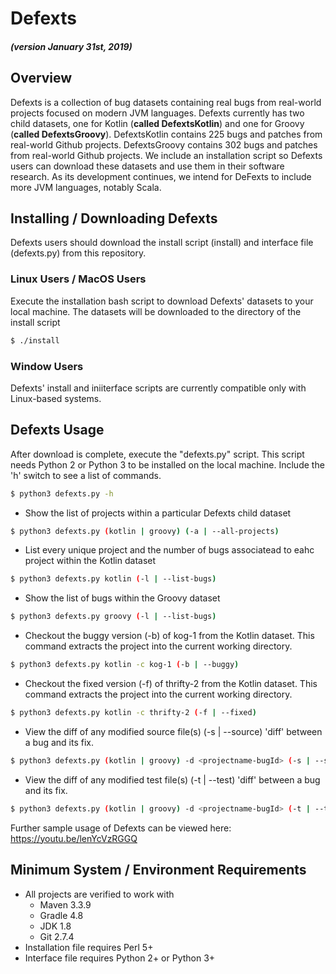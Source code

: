 # Defexts
##### (version January 31st, 2019)

## Overview
Defexts is a collection of bug datasets containing real bugs from real-world projects focused on modern JVM languages.
Defexts currently has two child datasets, one for Kotlin (**called DefextsKotlin**) and one for Groovy (**called DefextsGroovy**).
DefextsKotlin contains 225 bugs and patches from real-world Github projects.
DefextsGroovy contains 302 bugs and patches from real-world Github projects.
We include an installation script so Defexts users can download these datasets and use them in their software research. 
As its development continues, we intend for DeFexts to include more JVM languages, notably Scala.

## Installing / Downloading Defexts

Defexts users should download the install script (install) and interface file (defexts.py) from this repository.

### Linux Users / MacOS Users
Execute the installation bash script to download Defexts' datasets to your local machine. The datasets will be downloaded to the directory of the install script

```bash
$ ./install
```

### Window Users
Defexts' install and iniiterface scripts are currently compatible only with Linux-based systems.

## Defexts Usage

After download is complete, execute the "defexts.py" script. This script needs Python 2 or Python 3 to be installed on the local machine. Include the 'h' switch to see a list of commands.

```bash
$ python3 defexts.py -h
```
- Show the list of projects within a particular Defexts child dataset
```bash
$ python3 defexts.py (kotlin | groovy) (-a | --all-projects)
```
- List every unique project and the number of bugs associatead to eahc project within the Kotlin dataset
```bash
$ python3 defexts.py kotlin (-l | --list-bugs)
```
- Show the list of bugs within the Groovy dataset
```bash
$ python3 defexts.py groovy (-l | --list-bugs)
```
- Checkout the buggy version (-b) of kog-1 from the Kotlin dataset. This command extracts the project into the current working directory.

```bash
$ python3 defexts.py kotlin -c kog-1 (-b | --buggy)
```
- Checkout the fixed version (-f) of thrifty-2 from the Kotlin dataset. This command extracts the project into the current working directory.
```bash
$ python3 defexts.py kotlin -c thrifty-2 (-f | --fixed)
```
- View the diff of any modified source file(s) (-s | --source) 'diff' between a bug and its fix.
```bash
$ python3 defexts.py (kotlin | groovy) -d <projectname-bugId> (-s | --source)
```
- View the diff of any modified test file(s) (-t | --test) 'diff' between a bug and its fix.
```bash
$ python3 defexts.py (kotlin | groovy) -d <projectname-bugId> (-t | --test)
```

Further sample usage of Defexts can be viewed here: https://youtu.be/lenYcVzRGGQ

## Minimum System / Environment Requirements
- All projects are verified to work with
  - Maven 3.3.9
  - Gradle 4.8
  - JDK 1.8
  - Git 2.7.4
- Installation file requires Perl 5+
- Interface file requires Python 2+ or Python 3+
